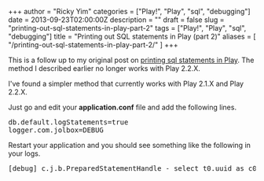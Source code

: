 +++
author = "Ricky Yim"
categories = ["Play!", "Play", "sql", "debugging"]
date = 2013-09-23T02:00:00Z
description = ""
draft = false
slug = "printing-out-sql-statements-in-play-part-2"
tags = ["Play!", "Play", "sql", "debugging"]
title = "Printing out SQL statements in Play (part 2)"
aliases = [
    "/printing-out-sql-statements-in-play-part-2/"
]
+++

This is a follow up to my original post on <a href="http://codingricky.ghost.io/printing-out-sql-statements-in-play/">printing sql statements in Play</a>. The method I described earlier no longer works with Play 2.2.X. 

I've found a simpler method that currently works with Play 2.1.X and Play 2.2.X.

Just go and edit your <b>application.conf</b> file and add the following lines.

<pre class="prettyprint">
db.default.logStatements=true
logger.com.jolbox=DEBUG
</pre>

Restart your application and you should see something like the following in your logs.

<pre class="prettyprint">
[debug] c.j.b.PreparedStatementHandle - select t0.uuid as c0, t0.email as c1, t0.creation_time as c2, t0.expiration_time as c3, t0.is_sign_up as c4 from persistable_token t0
</pre>
